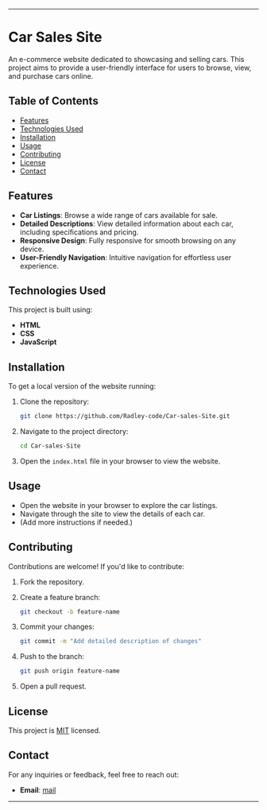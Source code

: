 

---

# Car Sales Site

An e-commerce website dedicated to showcasing and selling cars. This project aims to provide a user-friendly interface for users to browse, view, and purchase cars online.

## Table of Contents

- [Features](#features)
- [Technologies Used](#technologies-used)
- [Installation](#installation)
- [Usage](#usage)
- [Contributing](#contributing)
- [License](#license)
- [Contact](#contact)

## Features

- **Car Listings**: Browse a wide range of cars available for sale.
- **Detailed Descriptions**: View detailed information about each car, including specifications and pricing.
- **Responsive Design**: Fully responsive for smooth browsing on any device.
- **User-Friendly Navigation**: Intuitive navigation for effortless user experience.

## Technologies Used

This project is built using:

- **HTML**
- **CSS**
- **JavaScript**


## Installation

To get a local version of the website running:

1. Clone the repository:

   ```bash
   git clone https://github.com/Radley-code/Car-sales-Site.git
   ```

2. Navigate to the project directory:

   ```bash
   cd Car-sales-Site
   ```

3. Open the `index.html` file in your browser to view the website.

## Usage

- Open the website in your browser to explore the car listings.
- Navigate through the site to view the details of each car.
- (Add more instructions if needed.)

## Contributing

Contributions are welcome! If you'd like to contribute:

1. Fork the repository.
2. Create a feature branch:

   ```bash
   git checkout -b feature-name
   ```

3. Commit your changes:

   ```bash
   git commit -m "Add detailed description of changes"
   ```

4. Push to the branch:

   ```bash
   git push origin feature-name
   ```

5. Open a pull request.

## License

This project is [MIT](LICENSE.md) licensed.

## Contact

For any inquiries or feedback, feel free to reach out:

- **Email**: [mail](mailto:radleyacha00@icloud.com)

---
